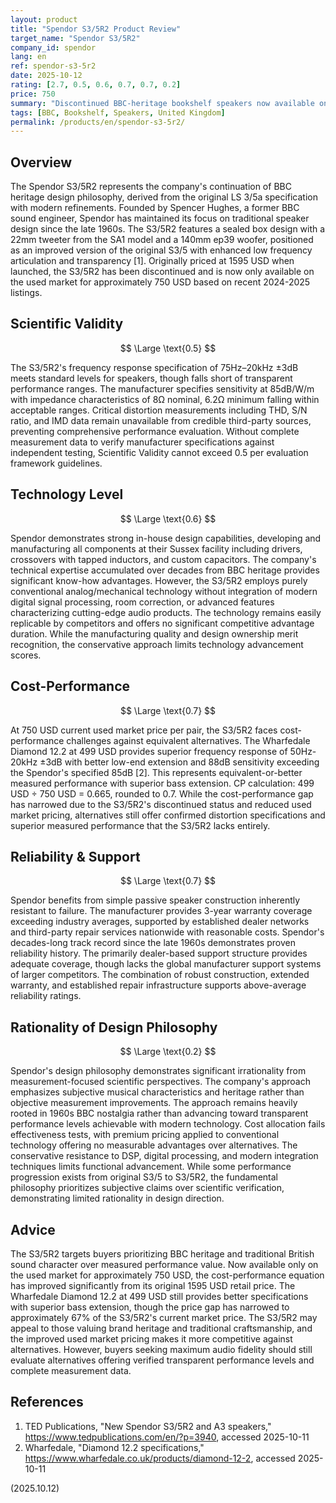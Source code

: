 ```yaml
---
layout: product
title: "Spendor S3/5R2 Product Review"
target_name: "Spendor S3/5R2"
company_id: spendor
lang: en
ref: spendor-s3-5r2
date: 2025-10-12
rating: [2.7, 0.5, 0.6, 0.7, 0.7, 0.2]
price: 750
summary: "Discontinued BBC-heritage bookshelf speakers now available on used market, offering improved cost-performance at current pricing despite conventional technology and limited measurement data"
tags: [BBC, Bookshelf, Speakers, United Kingdom]
permalink: /products/en/spendor-s3-5r2/
---
```

## Overview

The Spendor S3/5R2 represents the company's continuation of BBC heritage design philosophy, derived from the original LS 3/5a specification with modern refinements. Founded by Spencer Hughes, a former BBC sound engineer, Spendor has maintained its focus on traditional speaker design since the late 1960s. The S3/5R2 features a sealed box design with a 22mm tweeter from the SA1 model and a 140mm ep39 woofer, positioned as an improved version of the original S3/5 with enhanced low frequency articulation and transparency [1]. Originally priced at 1595 USD when launched, the S3/5R2 has been discontinued and is now only available on the used market for approximately 750 USD based on recent 2024-2025 listings.

## Scientific Validity

$$ \Large \text{0.5} $$

The S3/5R2's frequency response specification of 75Hz–20kHz ±3dB meets standard levels for speakers, though falls short of transparent performance ranges. The manufacturer specifies sensitivity at 85dB/W/m with impedance characteristics of 8Ω nominal, 6.2Ω minimum falling within acceptable ranges. Critical distortion measurements including THD, S/N ratio, and IMD data remain unavailable from credible third-party sources, preventing comprehensive performance evaluation. Without complete measurement data to verify manufacturer specifications against independent testing, Scientific Validity cannot exceed 0.5 per evaluation framework guidelines.

## Technology Level

$$ \Large \text{0.6} $$

Spendor demonstrates strong in-house design capabilities, developing and manufacturing all components at their Sussex facility including drivers, crossovers with tapped inductors, and custom capacitors. The company's technical expertise accumulated over decades from BBC heritage provides significant know-how advantages. However, the S3/5R2 employs purely conventional analog/mechanical technology without integration of modern digital signal processing, room correction, or advanced features characterizing cutting-edge audio products. The technology remains easily replicable by competitors and offers no significant competitive advantage duration. While the manufacturing quality and design ownership merit recognition, the conservative approach limits technology advancement scores.

## Cost-Performance

$$ \Large \text{0.7} $$

At 750 USD current used market price per pair, the S3/5R2 faces cost-performance challenges against equivalent alternatives. The Wharfedale Diamond 12.2 at 499 USD provides superior frequency response of 50Hz-20kHz ±3dB with better low-end extension and 88dB sensitivity exceeding the Spendor's specified 85dB [2]. This represents equivalent-or-better measured performance with superior bass extension. CP calculation: 499 USD ÷ 750 USD = 0.665, rounded to 0.7. While the cost-performance gap has narrowed due to the S3/5R2's discontinued status and reduced used market pricing, alternatives still offer confirmed distortion specifications and superior measured performance that the S3/5R2 lacks entirely.

## Reliability & Support

$$ \Large \text{0.7} $$

Spendor benefits from simple passive speaker construction inherently resistant to failure. The manufacturer provides 3-year warranty coverage exceeding industry averages, supported by established dealer networks and third-party repair services nationwide with reasonable costs. Spendor's decades-long track record since the late 1960s demonstrates proven reliability history. The primarily dealer-based support structure provides adequate coverage, though lacks the global manufacturer support systems of larger competitors. The combination of robust construction, extended warranty, and established repair infrastructure supports above-average reliability ratings.

## Rationality of Design Philosophy

$$ \Large \text{0.2} $$

Spendor's design philosophy demonstrates significant irrationality from measurement-focused scientific perspectives. The company's approach emphasizes subjective musical characteristics and heritage rather than objective measurement improvements. The approach remains heavily rooted in 1960s BBC nostalgia rather than advancing toward transparent performance levels achievable with modern technology. Cost allocation fails effectiveness tests, with premium pricing applied to conventional technology offering no measurable advantages over alternatives. The conservative resistance to DSP, digital processing, and modern integration techniques limits functional advancement. While some performance progression exists from original S3/5 to S3/5R2, the fundamental philosophy prioritizes subjective claims over scientific verification, demonstrating limited rationality in design direction.

## Advice

The S3/5R2 targets buyers prioritizing BBC heritage and traditional British sound character over measured performance value. Now available only on the used market for approximately 750 USD, the cost-performance equation has improved significantly from its original 1595 USD retail price. The Wharfedale Diamond 12.2 at 499 USD still provides better specifications with superior bass extension, though the price gap has narrowed to approximately 67% of the S3/5R2's current market price. The S3/5R2 may appeal to those valuing brand heritage and traditional craftsmanship, and the improved used market pricing makes it more competitive against alternatives. However, buyers seeking maximum audio fidelity should still evaluate alternatives offering verified transparent performance levels and complete measurement data.

## References

1. TED Publications, "New Spendor S3/5R2 and A3 speakers," https://www.tedpublications.com/en/?p=3940, accessed 2025-10-11
2. Wharfedale, "Diamond 12.2 specifications," https://www.wharfedale.co.uk/products/diamond-12-2, accessed 2025-10-11

(2025.10.12)